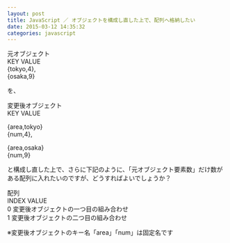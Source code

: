 ```yaml
---
layout: post
title: JavaScript ／ オブジェクトを構成し直した上で、配列へ格納したい
date: 2015-03-12 14:35:32
categories: javascript
---
```

<!-- {% raw %} -->
<p>元オブジェクト<br>
KEY VALUE<br>
{tokyo,4},<br>
{osaka,9}</p>

<p>を、</p>

<p>変更後オブジェクト<br>
KEY VALUE</p>

<p>{area,tokyo}<br>
{num,4},</p>

<p>{area,osaka}<br>
{num,9}</p>

<p>と構成し直した上で、さらに下記のように、「元オブジェクト要素数」だけ数がある配列に入れたいのですが、どうすればよいでしょうか？</p>

<p>配列<br>
INDEX   VALUE<br>
0 変更後オブジェクトの一つ目の組み合わせ<br>
1 変更後オブジェクトの二つ目の組み合わせ</p>

<p>※変更後オブジェクトのキー名「area」「num」は固定名です</p>
<!-- {% endraw %} -->
